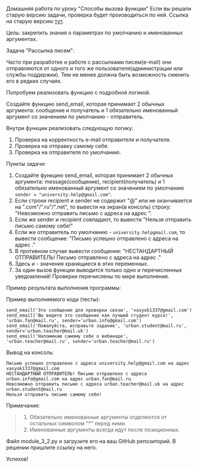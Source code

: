 Домашняя работа по уроку "Способы вызова функции"
Если вы решали старую версию задачи, проверка будет производиться по ней.
Ссылка на старую версию [тут](https://docs.google.com/document/d/1v1IYoxndVLXZ8M-sDfFXkbwqIbOT_rjRYa-egRmbfrQ/edit?usp=sharing).

Цель: закрепить знания о параметрах по умолчанию и именованных аргументах.

Задача "Рассылка писем":

Часто при разработке и работе с рассылками писем(e-mail) они отправляются от одного и того же пользователя(администрации или службы поддержки). Тем не менее должна быть возможность сменить его в редких случаях.

Попробуем реализовать функцию с подробной логикой.

Создайте функцию send_email, которая принимает 2 обычных аргумента: сообщение и получатель и 1 обязательно именованный аргумент со значением по умолчанию - отправитель.

Внутри функции реализовать следующую логику:
1. Проверка на корректность e-mail отправителя и получателя.
2. Проверка на отправку самому себе.
3. Проверка на отправителя по умолчанию.

Пункты задачи:
1. Создайте функцию send_email, которая принимает 2 обычных аргумента: message(сообщение), recipient(получатель) и 1 обязательно именованный аргумент со значением по умолчанию `sender = "university.help@gmail.com"`.
2. Если строки recipient и sender не содержит "@" или не оканчивается на ".com"/".ru"/".net", то вывести на экран(в консоль) строку: "Невозможно отправить письмо с адреса <sender> на адрес <recipient>".
3. Если же sender и recipient совпадают, то вывести "Нельзя отправить письмо самому себе!"
4. Если же отправитель по умолчанию - `university.helpgmail.com`, то вывести сообщение: "Письмо успешно отправлено с адреса <sender> на адрес <recipient>."
5. В противном случае вывести сообщение: "НЕСТАНДАРТНЫЙ ОТПРАВИТЕЛЬ! Письмо отправлено с адреса <sender> на адрес <recipient>."
6. Здесь <sender> и <recipient> - значения хранящиеся в этих переменных.
7. За один вызов функции выводится только одно и перечисленных уведомлений! Проверки перечислены по мере выполнения.

Пример результата выполнения программы:

Пример выполняемого кода (тесты):
```
send_email('Это сообщение для проверки связи', 'vasyok1337@gmail.com')
send_email('Вы видите это сообщение как лучший студент курса!', 'urban.fan@mail.ru', sender='urban.info@gmail.com')
send_email('Пожалуйста, исправьте задание', 'urban.student@mail.ru', sender='urban.teacher@mail.uk')
send_email('Напоминаю самому себе о вебинаре', 'urban.teacher@mail.ru', sender='urban.teacher@mail.ru')
```

Вывод на консоль:
```
Письмо успешно отправлено с адреса university.help@gmail.com на адрес vasyok1337@gmail.com
НЕСТАНДАРТНЫЙ ОТПРАВИТЕЛЬ! Письмо отправлено с адреса urban.info@gmail.com на адрес urban.fan@mail.ru
Невозможно отправить письмо с адреса urban.teacher@mail.uk на адрес urban.student@mail.ru
Нельзя отправить письмо самому себе!
```

Примечания:
> 1. Обязательно именованные аргументы отделяются от остальных символом "*" перед ними.
> 2. Именованные аргументы всегда идут после позиционных.

Файл module_3_2.py и загрузите его на ваш GitHub репозиторий. В решении пришлите ссылку на него.

Успехов!
